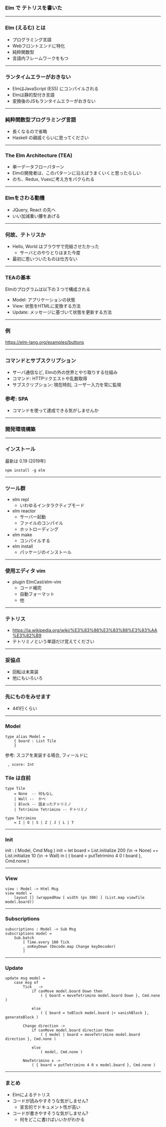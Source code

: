 ### Elm で テトリスを書いた

---

### Elm (えるむ) とは

- プログラミング言語
- Webフロントエンドに特化
- 純粋関数型
- 言語内フレームワークをもつ

---

### ランタイムエラーがおきない

- ElmはJavaScript (ES5) にコンパイルされる 
- Elmは静的型付き言語
- 変換後のJSもランタイムエラーがおきない

---

### 純粋関数型プログラミング言語

- 長くなるので省略
- Haskell の親戚ぐらいに思ってください

---

### The Elm Architecture (TEA)

- 単一データフローパターン
- Elmの開発者は、このパターンに沿えばうまくいくと思ったらしい
- のち、Redux, Vuexに考え方をパクられる

---

### Elmをさわる動機

- JQuery, React の先へ
- いい加減重い腰をあげる

---

### 何故、テトリスか

- Hello, World はブラウザで完結させたかった
  - サーバとのやりとりはまた今度
- 最初に思いついたものは仕方ない

---

### TEAの基本

Elmのプログラムは以下の３つで構成される

- Model: アプリケーションの状態
- View: 状態をHTMLに変換する方法
- Update: メッセージに基づいて状態を更新する方法

---

### 例

https://elm-lang.org/examples/buttons

---

### コマンドとサブスクリプション

- サーバ通信など, Elmの外の世界とやり取りする仕組み
- コマンド: HTTPリクエストや乱数取得
- サブスクリプション: 現在時刻, ユーザー入力を常に監視

>>>

### 参考: SPA

- コマンドを使って達成できる気がしませんか

---

### 開発環境構築

---

### インストール

最新は 0.19 (2019年)

```
npm install -g elm
```

---

### ツール群

- elm repl
    - いわゆるインタラクティブモード
- elm reactor
    - サーバー起動
    - ファイルのコンパイル
    - ホットローディング
- elm make
    - コンパイルする
- elm install
    - パッケージのインストール

---

### 使用エディタ vim

- plugin ElmCast/elm-vim
  - コード補完
  - 自動フォーマット
  - 他

---

### テトリス

- https://ja.wikipedia.org/wiki/%E3%83%86%E3%83%88%E3%83%AA%E3%82%B9
- テトリミノという単語だけ覚えてください

---

### 妥協点

- 回転は未実装
- 他にもいろいろ

---

### 先にものをみせます

- 441行くらい

---

### Model

```
type alias Model =
    { board : List Tile
    }
```

参考: スコアを実装する場合, フィールドに

```
 , score: Int
```

>>>

### Tile は自前

```
type Tile
    = None  -- 何もなし
    | Wall --  かべ
    | Block -- 固まったテトリミノ
    | Tetrimino Tetrimino -- テトリミノ

type Tetrimino
    = I | O | S | Z | J | L | T
```

---

### Init

init : ( Model, Cmd Msg )
init =
    let
        board =
            List.initialize 200 (\n -> None) ++ List.initialize 10 (\n -> Wall)
    in
    ( { board = putTetrimino 4 0 I board }, Cmd.none )

---

### View

```
view : Model -> Html Msg
view model =
    layout [] (wrappedRow [ width (px 300) ] (List.map viewTile model.board))
```

---

### Subscriptions

```
subscriptions : Model -> Sub Msg
subscriptions model =
    Sub.batch
        [ Time.every 100 Tick
        , onKeyDown (Decode.map Change keyDecoder)
        ]
```

---

### Update

```
update msg model =
    case msg of
        Tick _ ->
            if canMove model.board Down then
                ( { board = moveTetrimino model.board Down }, Cmd.none )

            else
                ( { board = toBlock model.board |> vanishBlock }, generateBlock )

        Change direction ->
            if canMove model.board direction then
                ( { model | board = moveTetrimino model.board direction }, Cmd.none )

            else
                ( model, Cmd.none )

        NewTetrimino x ->
            ( { board = putTetrimino 4 0 x model.board }, Cmd.none )
```

---

### まとめ

- Elmによるテトリス
- コードが読みやすそうな気がしません?
  - 宣言的でドキュメント性が高い
- コードが書きやすそうな気がしません?
  - 何をどこに書けばいいかがわかる



